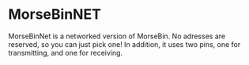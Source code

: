 # MorseBinNET
MorseBinNet is a networked version of MorseBin. No adresses are reserved, so you can just pick one! In addition, it uses two pins, one for transmitting, and one for receiving.
# 
